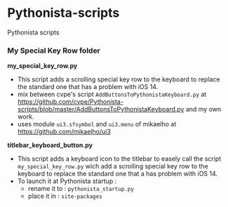 # Pythonista-scripts

Pythonista scripts

### My Special Key Row folder

**my_special_key_row.py**

* This script adds a scrolling special key row to the keyboard
to replace the standard one that has a problem with iOS 14.
* mix between cvpe's script `AddButtonsToPythonistaKeyboard.py`
 at https://github.com/cvpe/Pythonista-scripts/blob/master/AddButtonsToPythonistaKeyboard.py and my own work.
* uses module `ui3.sfsymbol` and `ui3.menu` of mikaelho
at https://github.com/mikaelho/ui3

**titlebar_keyboard_button.py**

* This script adds a keyboard icon to the titlebar to easely call the script `my_special_key_row.py` wich add a scrolling special key row to the keyboard to replace the standard one that a has problem with iOS 14.
* To launch it at Pythonista startup :
	- rename it to : `pythonista_startup.py`
	- place it in : `site-packages`
